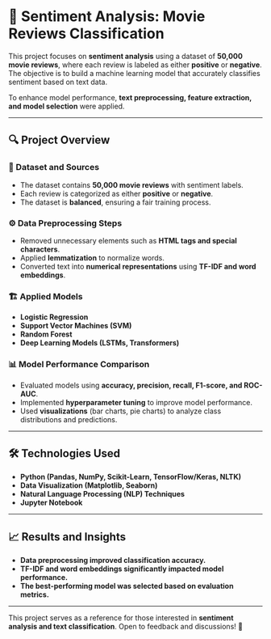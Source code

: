 # 📝 Sentiment Analysis: Movie Reviews Classification

This project focuses on **sentiment analysis** using a dataset of **50,000 movie reviews**, where each review is labeled as either **positive** or **negative**. The objective is to build a machine learning model that accurately classifies sentiment based on text data.

To enhance model performance, **text preprocessing, feature extraction, and model selection** were applied.

---

## 🔍 Project Overview

### 📂 Dataset and Sources
- The dataset contains **50,000 movie reviews** with sentiment labels.
- Each review is categorized as either **positive** or **negative**.
- The dataset is **balanced**, ensuring a fair training process.

### ⚙️ Data Preprocessing Steps
- Removed unnecessary elements such as **HTML tags and special characters**.
- Applied **lemmatization** to normalize words.
- Converted text into **numerical representations** using **TF-IDF and word embeddings**.

### 🏗️ Applied Models
- **Logistic Regression**
- **Support Vector Machines (SVM)**
- **Random Forest**
- **Deep Learning Models (LSTMs, Transformers)**

### 📊 Model Performance Comparison
- Evaluated models using **accuracy, precision, recall, F1-score, and ROC-AUC**.
- Implemented **hyperparameter tuning** to improve model performance.
- Used **visualizations** (bar charts, pie charts) to analyze class distributions and predictions.

---

## 🛠️ Technologies Used

- **Python (Pandas, NumPy, Scikit-Learn, TensorFlow/Keras, NLTK)**
- **Data Visualization (Matplotlib, Seaborn)**
- **Natural Language Processing (NLP) Techniques**
- **Jupyter Notebook**

---

## 📈 Results and Insights

- **Data preprocessing improved classification accuracy.**
- **TF-IDF and word embeddings significantly impacted model performance.**
- **The best-performing model was selected based on evaluation metrics.**

---

This project serves as a reference for those interested in **sentiment analysis and text classification**. Open to feedback and discussions! 🚀

